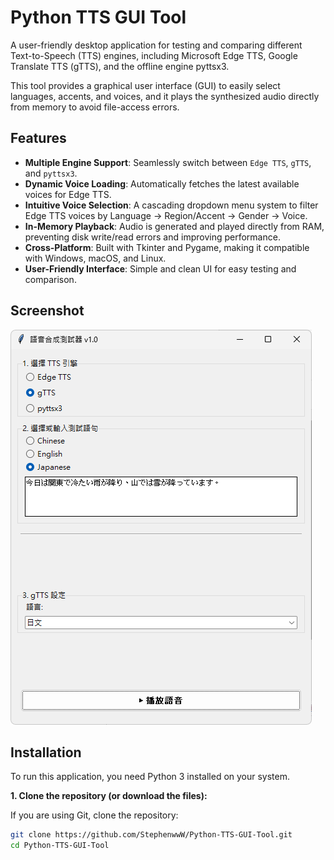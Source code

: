 # Python TTS GUI Tool

A user-friendly desktop application for testing and comparing different Text-to-Speech (TTS) engines, including Microsoft Edge TTS, Google Translate TTS (gTTS), and the offline engine pyttsx3.

This tool provides a graphical user interface (GUI) to easily select languages, accents, and voices, and it plays the synthesized audio directly from memory to avoid file-access errors.

## Features

-   **Multiple Engine Support**: Seamlessly switch between `Edge TTS`, `gTTS`, and `pyttsx3`.
-   **Dynamic Voice Loading**: Automatically fetches the latest available voices for Edge TTS.
-   **Intuitive Voice Selection**: A cascading dropdown menu system to filter Edge TTS voices by Language -> Region/Accent -> Gender -> Voice.
-   **In-Memory Playback**: Audio is generated and played directly from RAM, preventing disk write/read errors and improving performance.
-   **Cross-Platform**: Built with Tkinter and Pygame, making it compatible with Windows, macOS, and Linux.
-   **User-Friendly Interface**: Simple and clean UI for easy testing and comparison.

## Screenshot

![App Screenshot](Python-TTS-GUI-Tool/images/screenshot.png)

## Installation

To run this application, you need Python 3 installed on your system.

**1. Clone the repository (or download the files):**

If you are using Git, clone the repository:
```bash
git clone https://github.com/StephenwwW/Python-TTS-GUI-Tool.git
cd Python-TTS-GUI-Tool
